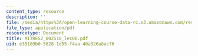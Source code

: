 ```yaml
---
content_type: resource
description: ''
file: /media/https%3A/open-learning-course-data-rc.s3.amazonaws.com/res-2-002-finite-element-procedures-for-solids-and-structures-spring-2010/e35109b056281d55f4aa40a326a8ac76_MITRES2_002S10_lec06.pdf
file_type: application/pdf
resourcetype: Document
title: MITRES2_002S10_lec06.pdf
uid: e35109b0-5628-1d55-f4aa-40a326a8ac76
---
```

